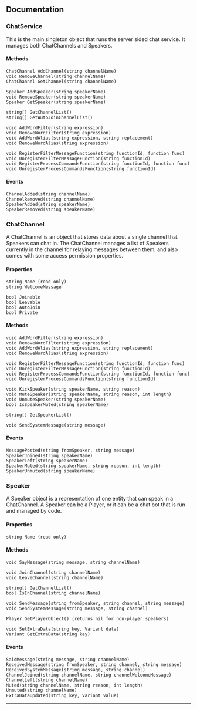 ## Documentation
### ChatService
This is the main singleton object that runs the server sided chat service. It manages both ChatChannels and Speakers.

#### Methods
	ChatChannel AddChannel(string channelName)
	void RemoveChannel(string channelName)
	ChatChannel GetChannel(string channelName)

	Speaker AddSpeaker(string speakerName)
	void RemoveSpeaker(string speakerName)
	Speaker GetSpeaker(string speakerName)

	string[] GetChannelList()
	string[] GetAutoJoinChannelList()

	void AddWordFilter(string expression)
	void RemoveWordFilter(string expression)
	void AddWordAlias(string expression, string replacement)
	void RemoveWordAlias(string expression)

	void RegisterFilterMessageFunction(string functionId, function func)
	void UnregisterFilterMessageFunction(string functionId)
	void RegisterProcessCommandsFunction(string functionId, function func)
	void UnregisterProcessCommandsFunction(string functionId)


#### Events
	ChannelAdded(string channelName)
	ChannelRemoved(string channelName)
	SpeakerAdded(string speakerName)
	SpeakerRemoved(string speakerName)


### ChatChannel
A ChatChannel is an object that stores data about a single channel that Speakers can chat in. The ChatChannel manages a list of Speakers currently in the channel for relaying messages between them, and also comes with some access permission properties.

#### Properties
	string Name (read-only)
	string WelcomeMessage

	bool Joinable
	bool Leavable
	bool AutoJoin
	bool Private

#### Methods
	void AddWordFilter(string expression)
	void RemoveWordFilter(string expression)
	void AddWordAlias(string expression, string replacement)
	void RemoveWordAlias(string expression)

	void RegisterFilterMessageFunction(string functionId, function func)
	void UnregisterFilterMessageFunction(string functionId)
	void RegisterProcessCommandsFunction(string functionId, function func)
	void UnregisterProcessCommandsFunction(string functionId)

	void KickSpeaker(string speakerName, string reason)
	void MuteSpeaker(string speakerName, string reason, int length)
	void UnmuteSpeaker(string speakerName)
	bool IsSpeakerMuted(string speakerName)

	string[] GetSpeakerList()

	void SendSystemMessage(string message)

#### Events
	MessagePosted(string fromSpeaker, string message)
	SpeakerJoined(string speakerName)
	SpeakerLeft(string speakerName)
	SpeakerMuted(string speakerName, string reason, int length)
	SpeakerUnmuted(string speakerName)

### Speaker
A Speaker object is a representation of one entity that can speak in a ChatChannel. A Speaker can be a Player, or it can be a chat bot that is run and managed by code.

#### Properties
	string Name (read-only)

#### Methods
	void SayMessage(string message, string channelName)
	
	void JoinChannel(string channelName)
	void LeaveChannel(string channelName)
	
	string[] GetChannelList()
	bool IsInChannel(string channelName)
	
	void SendMessage(string fromSpeaker, string channel, string message)
	void SendSystemMessage(string message, string channel)
	
	Player GetPlayerObject() (returns nil for non-player speakers)

	void SetExtraData(string key, Variant data)
	Variant GetExtraData(string key)

#### Events
	SaidMessage(string message, string channelName)
	ReceivedMessage(string fromSpeaker, string channel, string message)
	ReceivedSystemMessage(string message, string channel)
	ChannelJoined(string channelName, string channelWelcomeMessage)
	ChannelLeft(string channelName)
	Muted(string channelName, string reason, int length)
	Unmuted(string channelName)
	ExtraDataUpdated(string key, Variant value)
___